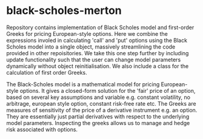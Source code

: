 # black-scholes-merton
Repository contains implementation of Black Scholes model and first-order Greeks for pricing European-style options. Here we combine the expressions involed in calculating 'call' and 'put' options using the Black Scholes model into a single object, massively streamlining the code provided in other repoisitories. We take this one step further by including update functionality such that the user can change model parameters dynamically without object reinitialisation. We also include a class for the calculation of first order Greeks. 

The Black-Scholes model is a mathematical model for pricing European-style options. It gives a closed-form solution for the 'fair' price of an option, based on several key assumptions and variable e.g. constant volatility, no arbitrage, european style option, constant risk-free rate etc. The Greeks are measures of sensitivity of the price of a derivative instrument e.g. an option. They are essentially just partial derivatives with respect to the underlying model parameters. Inspecting the greeks allows us to manage and hedge risk associated with options. 



